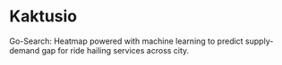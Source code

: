 # Kaktusio
Go-Search: Heatmap powered with machine learning to predict supply-demand gap for ride hailing services across city. 
